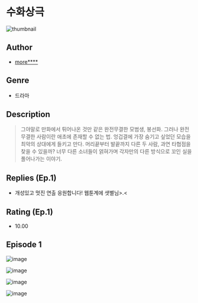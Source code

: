 # 수화상극
![thumbnail](https://image-comic.pstatic.net/user_contents_data/challenge_comic/2023/05/23/307015/upload_7221297038063919414_480x623.jpeg)

## Author
- [more****](https://comic.naver.com/artistTitle?id=307015)

## Genre
- 드라마

## Description
> 그야말로 만화에서 튀어나온 것만 같은 완전무결한 모범생, 봉선화. 그러나 완전무결한 사람이란 애초에 존재할 수 없는 법. 엉겁결에 가장 숨기고 싶었던 모습을 최악의 상대에게 들키고 만다. 머리끝부터 발끝까지 다른 두 사람, 과연 타협점을 찾을 수 있을까? 너무 다른 소녀들이 얽혀가며 각자만의 다른 방식으로 꼬인 실을 풀어나가는 이야기.

## Replies (Ep.1)
- 개성있고 멋진 연출 응원합니다! 웹툰계에 샛별님>.<

## Rating (Ep.1)
- 10.00

## Episode 1
![image](https://image-comic.pstatic.net/user_contents_data/challenge_comic/2023/05/25/307015/upload_3703475335823634489.jpeg)

![image](https://image-comic.pstatic.net/user_contents_data/challenge_comic/2023/05/23/307015/upload_7076955332570789172.jpeg)

![image](https://image-comic.pstatic.net/user_contents_data/challenge_comic/2023/05/23/307015/upload_3486967413217506873.jpeg)

![image](https://image-comic.pstatic.net/user_contents_data/challenge_comic/2023/05/24/307015/upload_3835157452587938615.jpeg)
